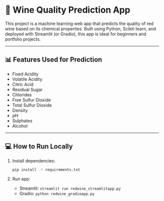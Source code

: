 # 🍷 Wine Quality Prediction App

This project is a machine learning web app that predicts the quality of red wine based on its chemical properties. Built using Python, Scikit-learn, and deployed with Streamlit (or Gradio), this app is ideal for beginners and portfolio projects.

---


## 📊 Features Used for Prediction

- Fixed Acidity  
- Volatile Acidity  
- Citric Acid  
- Residual Sugar  
- Chlorides  
- Free Sulfur Dioxide  
- Total Sulfur Dioxide  
- Density  
- pH  
- Sulphates  
- Alcohol  

---

## 💻 How to Run Locally

1. Install dependencies:
   ```bash
   pip install -r requirements.txt
   ```
3. Run app:

   - Streamlit:
         ```
         streamlit run redwine_streamlitapp.py
         ```
   - Gradio:
         ```
         python redwine_gradioapp.py
         ```